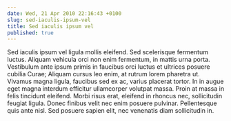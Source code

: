 ```yaml
---
date: Wed, 21 Apr 2010 22:16:43 +0100
slug: sed-iaculis-ipsum-vel
title: Sed iaculis ipsum vel
published: true
---
```

Sed iaculis ipsum vel ligula mollis eleifend. Sed scelerisque fermentum luctus. Aliquam vehicula orci non enim fermentum, in mattis urna porta. Vestibulum ante ipsum primis in faucibus orci luctus et ultrices posuere cubilia Curae; Aliquam cursus leo enim, at rutrum lorem pharetra ut. Vivamus magna ligula, faucibus sed ex ac, varius placerat tortor. In in augue eget magna interdum efficitur ullamcorper volutpat massa. Proin at massa in felis tincidunt eleifend. Morbi risus erat, eleifend in rhoncus nec, sollicitudin feugiat ligula. Donec finibus velit nec enim posuere pulvinar. Pellentesque quis ante nisl. Sed posuere sapien elit, nec venenatis diam sollicitudin in.
